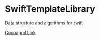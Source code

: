 # SwiftTemplateLibrary
Data structure and algorithms for swift

[Cocoapod Link](https://cocoapods.org/pods/SwiftTemplateLibrary)
